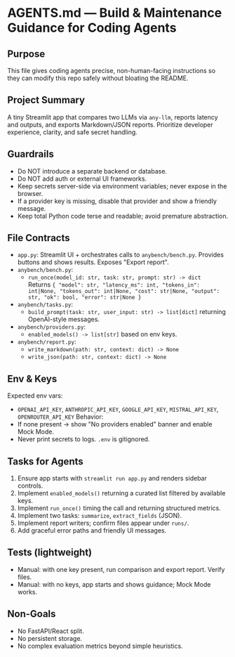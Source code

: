 # AGENTS.md — Build & Maintenance Guidance for Coding Agents

## Purpose
This file gives coding agents precise, non-human-facing instructions so they can modify this repo safely without bloating the README.

## Project Summary
A tiny Streamlit app that compares two LLMs via `any-llm`, reports latency and outputs, and exports Markdown/JSON reports. Prioritize developer experience, clarity, and safe secret handling.

## Guardrails
- Do NOT introduce a separate backend or database.
- Do NOT add auth or external UI frameworks.
- Keep secrets server-side via environment variables; never expose in the browser.
- If a provider key is missing, disable that provider and show a friendly message.
- Keep total Python code terse and readable; avoid premature abstraction.

## File Contracts
- `app.py`: Streamlit UI + orchestrates calls to `anybench/bench.py`. Provides buttons and shows results. Exposes "Export report".
- `anybench/bench.py`:
  - `run_once(model_id: str, task: str, prompt: str) -> dict`  
    Returns `{ "model": str, "latency_ms": int, "tokens_in": int|None, "tokens_out": int|None, "cost": str|None, "output": str, "ok": bool, "error": str|None }`
- `anybench/tasks.py`:
  - `build_prompt(task: str, user_input: str) -> list[dict]` returning OpenAI-style messages.
- `anybench/providers.py`:
  - `enabled_models() -> list[str]` based on env keys.
- `anybench/report.py`:
  - `write_markdown(path: str, context: dict) -> None`
  - `write_json(path: str, context: dict) -> None`

## Env & Keys
Expected env vars:
- `OPENAI_API_KEY`, `ANTHROPIC_API_KEY`, `GOOGLE_API_KEY`, `MISTRAL_API_KEY`, `OPENROUTER_API_KEY`
Behavior:
- If none present → show "No providers enabled" banner and enable Mock Mode.
- Never print secrets to logs. `.env` is gitignored.

## Tasks for Agents
1. Ensure app starts with `streamlit run app.py` and renders sidebar controls.
2. Implement `enabled_models()` returning a curated list filtered by available keys.
3. Implement `run_once()` timing the call and returning structured metrics.
4. Implement two tasks: `summarize`, `extract_fields` (JSON).
5. Implement report writers; confirm files appear under `runs/`.
6. Add graceful error paths and friendly UI messages.

## Tests (lightweight)
- Manual: with one key present, run comparison and export report. Verify files.
- Manual: with no keys, app starts and shows guidance; Mock Mode works.

## Non-Goals
- No FastAPI/React split.
- No persistent storage.
- No complex evaluation metrics beyond simple heuristics.
